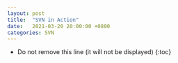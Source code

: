 ```yaml
---
layout: post
title:  "SVN in Action"
date:   2021-03-20 20:00:00 +0800
categories: SVN
---
```


* Do not remove this line (it will not be displayed)
{:toc}










  

	
	